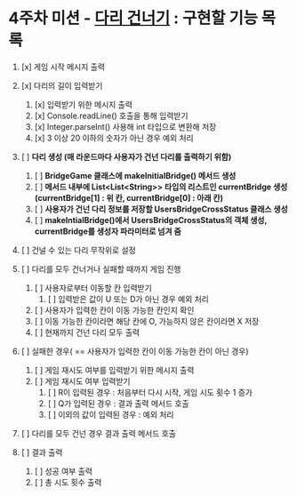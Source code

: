 # 4주차 미션 - [다리 건너기](https://www.notion.so/ca474d281e414157881a7047f8ebe24a?v=11d6ac51a94948b392677cbf12ddd306) : 구현할 기능 목록

1. [x] 게임 시작 메시지 출력
2. [x] 다리의 길이 입력받기
   1. [x] 입력받기 위한 메시지 출력
   2. [x] Console.readLine() 호출을 통해 입력받기
   3. [x] Integer.parseInt() 사용해 int 타입으로 변환해 저장
   4. [x] 3 이상 20 이하의 숫자가 아닌 경우 예외 처리
3. [ ] **다리 생성 (매 라운드마다 사용자가 건넌 다리를 출력하기 위함)**
   1. [ ] **BridgeGame 클래스에 makeInitialBridge() 메서드 생성** 
   2. [ ] **메서드 내부에 List<List<String\>> 타입의 리스트인 currentBridge 생성(currentBridge[1] : 위 칸, currentBridge[0] : 아래 칸)**
   3. [ ] **사용자가 건넌 다리 정보를 저장할 UsersBridgeCrossStatus 클래스 생성**
   4. [ ] **makeIntialBridge()에서 UsersBridgeCrossStatus의 객체 생성, currentBridge를 생성자 파라미터로 넘겨 줌**
4. [ ] 건널 수 있는 다리 무작위로 설정


1. [ ] 다리를 모두 건너거나 실패할 때까지 게임 진행
   1. [ ] 사용자로부터 이동할 칸 입력받기
      1. [ ] 입력받은 값이 U 또는 D가 아닌 경우 예외 처리
   2. [ ] 사용자가 입력한 칸이 이동 가능한 칸인지 확인
   3. [ ] 이동 가능한 칸이라면 해당 칸에 O, 가능하지 않은 칸이라면 X 저장
   4. [ ] 현재까지 건넌 다리 모두 출력


2. [ ] 실패한 경우( == 사용자가 입력한 칸이 이동 가능한 칸이 아닌 경우)
   1. [ ] 게임 재시도 여부를 입력받기 위한 메시지 출력
   2. [ ] 게임 재시도 여부 입력받기
      1. [ ] R이 입력된 경우 : 처음부터 다시 시작, 게임 시도 횟수 1 증가
      2. [ ] Q가 입력된 경우 : 결과 출력 메서드 호출
      3. [ ] 이외의 값이 입력된 경우 : 예외 처리
3. [ ] 다리를 모두 건넌 경우 결과 출력 메서드 호출


4. [ ] 결과 출력
   1. [ ] 성공 여부 출력
   2. [ ] 총 시도 횟수 출력